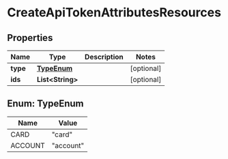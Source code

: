 # CreateApiTokenAttributesResources

## Properties
Name | Type | Description | Notes
------------ | ------------- | ------------- | -------------
**type** | [**TypeEnum**](#TypeEnum) |  |  [optional]
**ids** | **List&lt;String&gt;** |  |  [optional]

<a name="TypeEnum"></a>
## Enum: TypeEnum
Name | Value
---- | -----
CARD | &quot;card&quot;
ACCOUNT | &quot;account&quot;
